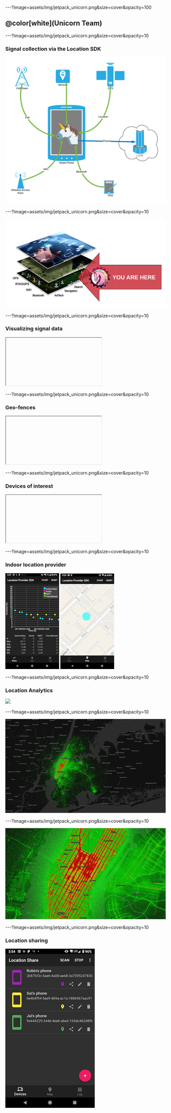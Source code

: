 ---?image=assets/img/jetpack_unicorn.png&size=cover&opacity=100

## @color[white](Unicorn Team)

---?image=assets/img/jetpack_unicorn.png&size=cover&opacity=10

### Signal collection via the Location SDK

![](assets/img/unicorn_overview.png)

---?image=assets/img/jetpack_unicorn.png&size=cover&opacity=10

![](assets/img/lasagna.png)

---?image=assets/img/jetpack_unicorn.png&size=cover&opacity=10

### Visualizing signal data

<iframe class="stretch" data-src="https://unicron-nextgen.cloud.mapquest.com/"></iframe>

---?image=assets/img/jetpack_unicorn.png&size=cover&opacity=10

### Geo-fences

<iframe class="stretch" data-src="https://hoofprints.cloud.mapquest.com/"></iframe>

---?image=assets/img/jetpack_unicorn.png&size=cover&opacity=10

### Devices of interest

<iframe class="stretch" data-src="https://5eu9km5w3g.execute-api.us-east-1.amazonaws.com/prod/static/plot_doi.html"></iframe>

---?image=assets/img/jetpack_unicorn.png&size=cover&opacity=10

### Indoor location provider

![](assets/img/device_indoor_location.png) ![](assets/img/device_indoor_location2.png)

---?image=assets/img/jetpack_unicorn.png&size=cover&opacity=10

### Location Analytics

![](https://www.lucidchart.com/publicSegments/view/dd76a67f-4fc2-4851-b4e1-e65300091393/image.png)

---?image=assets/img/jetpack_unicorn.png&size=cover&opacity=10

![](assets/img/heat_map1.png)

---?image=assets/img/jetpack_unicorn.png&size=cover&opacity=10

![](assets/img/heat_map2.png)

---?image=assets/img/jetpack_unicorn.png&size=cover&opacity=10

### Location sharing

![](assets/img/device_location_sharing.png)
